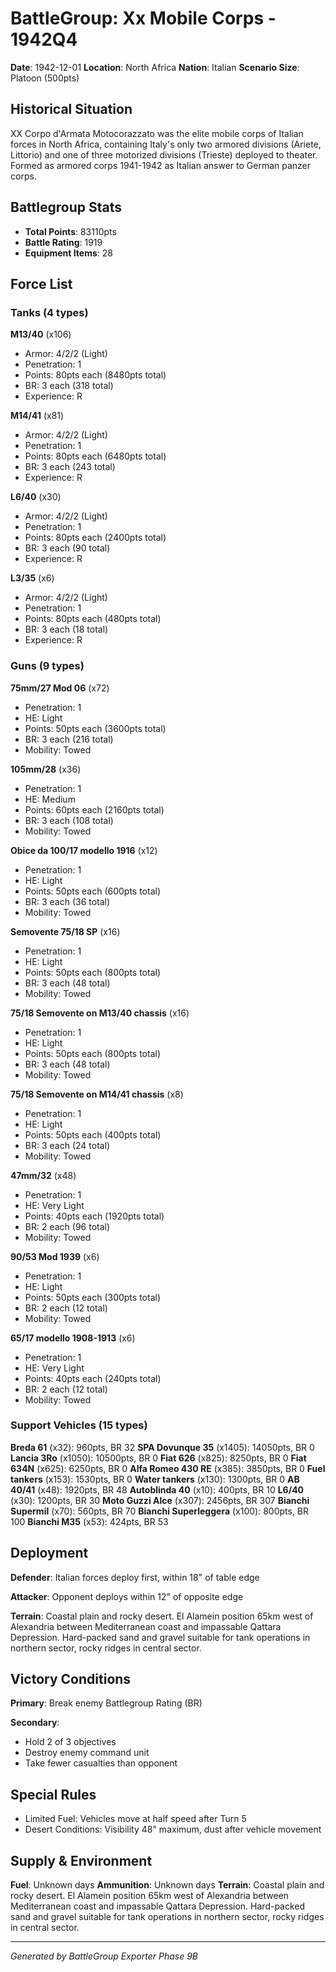 # BattleGroup: Xx Mobile Corps - 1942Q4

**Date**: 1942-12-01
**Location**: North Africa
**Nation**: Italian
**Scenario Size**: Platoon (500pts)

## Historical Situation

XX Corpo d'Armata Motocorazzato was the elite mobile corps of Italian forces in North Africa, containing Italy's only two armored divisions (Ariete, Littorio) and one of three motorized divisions (Trieste) deployed to theater. Formed as armored corps 1941-1942 as Italian answer to German panzer corps.

## Battlegroup Stats

- **Total Points**: 83110pts
- **Battle Rating**: 1919
- **Equipment Items**: 28

## Force List

### Tanks (4 types)

**M13/40** (x106)
- Armor: 4/2/2 (Light)
- Penetration: 1
- Points: 80pts each (8480pts total)
- BR: 3 each (318 total)
- Experience: R

**M14/41** (x81)
- Armor: 4/2/2 (Light)
- Penetration: 1
- Points: 80pts each (6480pts total)
- BR: 3 each (243 total)
- Experience: R

**L6/40** (x30)
- Armor: 4/2/2 (Light)
- Penetration: 1
- Points: 80pts each (2400pts total)
- BR: 3 each (90 total)
- Experience: R

**L3/35** (x6)
- Armor: 4/2/2 (Light)
- Penetration: 1
- Points: 80pts each (480pts total)
- BR: 3 each (18 total)
- Experience: R

### Guns (9 types)

**75mm/27 Mod 06** (x72)
- Penetration: 1
- HE: Light
- Points: 50pts each (3600pts total)
- BR: 3 each (216 total)
- Mobility: Towed

**105mm/28** (x36)
- Penetration: 1
- HE: Medium
- Points: 60pts each (2160pts total)
- BR: 3 each (108 total)
- Mobility: Towed

**Obice da 100/17 modello 1916** (x12)
- Penetration: 1
- HE: Light
- Points: 50pts each (600pts total)
- BR: 3 each (36 total)
- Mobility: Towed

**Semovente 75/18 SP** (x16)
- Penetration: 1
- HE: Light
- Points: 50pts each (800pts total)
- BR: 3 each (48 total)
- Mobility: Towed

**75/18 Semovente on M13/40 chassis** (x16)
- Penetration: 1
- HE: Light
- Points: 50pts each (800pts total)
- BR: 3 each (48 total)
- Mobility: Towed

**75/18 Semovente on M14/41 chassis** (x8)
- Penetration: 1
- HE: Light
- Points: 50pts each (400pts total)
- BR: 3 each (24 total)
- Mobility: Towed

**47mm/32** (x48)
- Penetration: 1
- HE: Very Light
- Points: 40pts each (1920pts total)
- BR: 2 each (96 total)
- Mobility: Towed

**90/53 Mod 1939** (x6)
- Penetration: 1
- HE: Light
- Points: 50pts each (300pts total)
- BR: 2 each (12 total)
- Mobility: Towed

**65/17 modello 1908-1913** (x6)
- Penetration: 1
- HE: Very Light
- Points: 40pts each (240pts total)
- BR: 2 each (12 total)
- Mobility: Towed

### Support Vehicles (15 types)

**Breda 61** (x32): 960pts, BR 32
**SPA Dovunque 35** (x1405): 14050pts, BR 0
**Lancia 3Ro** (x1050): 10500pts, BR 0
**Fiat 626** (x825): 8250pts, BR 0
**Fiat 634N** (x625): 6250pts, BR 0
**Alfa Romeo 430 RE** (x385): 3850pts, BR 0
**Fuel tankers** (x153): 1530pts, BR 0
**Water tankers** (x130): 1300pts, BR 0
**AB 40/41** (x48): 1920pts, BR 48
**Autoblinda 40** (x10): 400pts, BR 10
**L6/40** (x30): 1200pts, BR 30
**Moto Guzzi Alce** (x307): 2456pts, BR 307
**Bianchi Supermil** (x70): 560pts, BR 70
**Bianchi Superleggera** (x100): 800pts, BR 100
**Bianchi M35** (x53): 424pts, BR 53

## Deployment

**Defender**: Italian forces deploy first, within 18" of table edge

**Attacker**: Opponent deploys within 12" of opposite edge

**Terrain**: Coastal plain and rocky desert. El Alamein position 65km west of Alexandria between Mediterranean coast and impassable Qattara Depression. Hard-packed sand and gravel suitable for tank operations in northern sector, rocky ridges in central sector.

## Victory Conditions

**Primary**: Break enemy Battlegroup Rating (BR)

**Secondary**:
- Hold 2 of 3 objectives
- Destroy enemy command unit
- Take fewer casualties than opponent

## Special Rules

- Limited Fuel: Vehicles move at half speed after Turn 5
- Desert Conditions: Visibility 48" maximum, dust after vehicle movement

## Supply & Environment

**Fuel**: Unknown days
**Ammunition**: Unknown days
**Terrain**: Coastal plain and rocky desert. El Alamein position 65km west of Alexandria between Mediterranean coast and impassable Qattara Depression. Hard-packed sand and gravel suitable for tank operations in northern sector, rocky ridges in central sector.

---

*Generated by BattleGroup Exporter Phase 9B*
